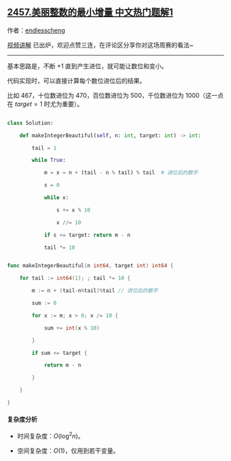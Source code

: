## [2457.美丽整数的最小增量 中文热门题解1](https://leetcode.cn/problems/minimum-addition-to-make-integer-beautiful/solutions/100000/tan-xin-by-endlesscheng-f7e4)

作者：[endlesscheng](https://leetcode.cn/u/endlesscheng)

[视频讲解](https://www.bilibili.com/video/BV1Em4y1c7Hc) 已出炉，欢迎点赞三连，在评论区分享你对这场周赛的看法~

---

基本思路是，不断 $+1$ 直到产生进位，就可能让数位和变小。

代码实现时，可以直接计算每个数位进位后的结果。

比如 $467$，十位数进位为 $470$，百位数进位为 $500$，千位数进位为 $1000$（这一点在 $\textit{target}=1$ 时尤为重要）。

```py [sol1-Python3]
class Solution:
    def makeIntegerBeautiful(self, n: int, target: int) -> int:
        tail = 1
        while True:
            m = x = n + (tail - n % tail) % tail  # 进位后的数字
            s = 0
            while x:
                s += x % 10
                x //= 10
            if s <= target: return m - n
            tail *= 10
```

```go [sol1-Go]
func makeIntegerBeautiful(n int64, target int) int64 {
	for tail := int64(1); ; tail *= 10 {
		m := n + (tail-n%tail)%tail // 进位后的数字
		sum := 0
		for x := m; x > 0; x /= 10 {
			sum += int(x % 10)
		}
		if sum <= target {
			return m - n
		}
	}
}
```

#### 复杂度分析

- 时间复杂度：$O(\log^2 n)$。
- 空间复杂度：$O(1)$，仅用到若干变量。
